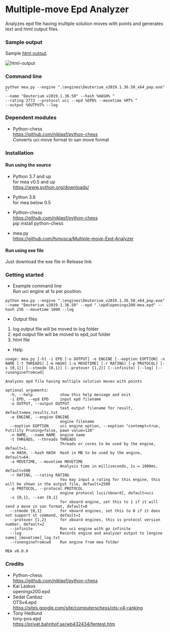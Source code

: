 # Multiple-move Epd Analyzer
Analyzes epd file having multiple solution moves with points and generates text and html output files.

### Sample output

Sample [html output](https://fsmosca.github.io/Multiple-move-Epd-Analyzer/).

![html-output](https://user-images.githubusercontent.com/22366935/129468957-13cbcd87-ddc5-4abc-87dc-b4add13a1f61.png)

### Command line
```
python mea.py --engine ".\engines\Deuterium_v2019.1.36.50_x64_pop.exe" ^
--name "Deuterium v2019.1.36.50" --hash %HASH% ^
--rating 2773 --protocol uci --epd %EPD% --movetime %MT% ^
--output %OUTPUT% --log
```

### Dependent modules
* Python-chess <br>
https://github.com/niklasf/python-chess <br>
Converts uci move format to san move format

### Installation
#### Run using the source
* Python 3.7 and up  
  for mea v0.5 and up  
  https://www.python.org/downloads/  
* Python 3.6  
  for mea below 0.5
  
* Python-chess  
https://github.com/niklasf/python-chess  
pip install python-chess

* mea.py  
https://github.com/fsmosca/Multiple-move-Epd-Analyzer

#### Run using exe file
Just download the exe file in Release link

### Getting started
* Example command line  
Run uci engine at 1s per position.
```
python mea.py --engine ".\engines\Deuterium_v2019.1.36.50_x64_pop.exe" --name "Deuterium v2019.1.36.50" --epd ".\epd\openings200-mea.epd" --hash 256 --movetime 1000 --log
```

* Output files
1. log output file will be moved to log folder  
2. epd output file will be moved to epd_out folder  
3. html file

* Help
```
usage: mea.py [-h] -i EPD [-o OUTPUT] -e ENGINE [--eoption EOPTION] -n NAME [-t THREADS] [-m HASH] [-a MOVETIME] [-r RATING] [-p PROTOCOL] [-s {0,1}] [--stmode {0,1}] [--protover {1,2}] [--infinite] [--log] [--runenginefromcwd]

Analyzes epd file having multiple solution moves with points

optional arguments:
  -h, --help            show this help message and exit
  -i EPD, --epd EPD     input epd filename
  -o OUTPUT, --output OUTPUT
                        text output filename for result, default=mea_results.txt
  -e ENGINE, --engine ENGINE
                        engine filename
  --eoption EOPTION     uci engine option, --eoption "contempt=true, Futility Pruning=false, pawn value=120"
  -n NAME, --name NAME  engine name
  -t THREADS, --threads THREADS
                        Threads or cores to be used by the engine, default=1.
  -m HASH, --hash HASH  Hash in MB to be used by the engine, default=64.
  -a MOVETIME, --movetime MOVETIME
                        Analysis time in milliseconds, 1s = 1000ms, default=500
  -r RATING, --rating RATING
                        You may input a rating for this engine, this will be shown in the output file, default=2500
  -p PROTOCOL, --protocol PROTOCOL
                        engine protocol [uci/xboard], default=uci
  -s {0,1}, --san {0,1}
                        for xboard engine, set this to 1 if it will send a move in san format, default=0
  --stmode {0,1}        for xboard engines, set this to 0 if it does not support st command, default=1
  --protover {1,2}      for xboard engines, this is protocol version number, default=2
  --infinite            Run uci engine with go infinite
  --log                 Records engine and analyzer output to [engine name]_[movetime]_log.txt
  --runenginefromcwd    Run engine from mea folder

MEA v0.8.0
```

### Credits
* Python-chess <br>
https://github.com/niklasf/python-chess  
* Kai Laskos  
openings200.epd
* Sedat Canbaz  
OTSv4.epd  
https://sites.google.com/site/computerschess/ots-v4-ranking
* Tony Hedlund  
tony-pos.epd  
https://privat.bahnhof.se/wb432434/fentest.htm

